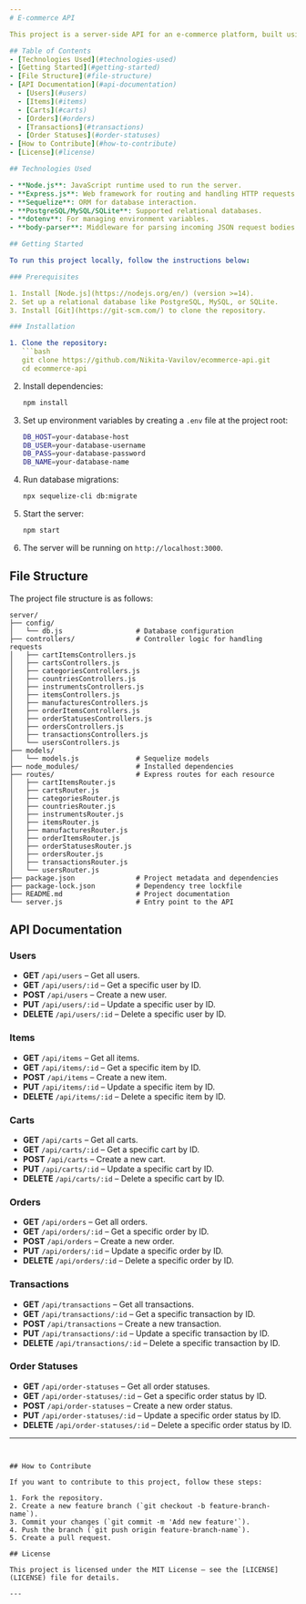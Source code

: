```yaml
---
# E-commerce API

This project is a server-side API for an e-commerce platform, built using Node.js and Express. The API manages various entities such as users, items, carts, orders, transactions, and more. The API follows RESTful conventions for resource-based routing.

## Table of Contents
- [Technologies Used](#technologies-used)
- [Getting Started](#getting-started)
- [File Structure](#file-structure)
- [API Documentation](#api-documentation)
  - [Users](#users)
  - [Items](#items)
  - [Carts](#carts)
  - [Orders](#orders)
  - [Transactions](#transactions)
  - [Order Statuses](#order-statuses)
- [How to Contribute](#how-to-contribute)
- [License](#license)

## Technologies Used

- **Node.js**: JavaScript runtime used to run the server.
- **Express.js**: Web framework for routing and handling HTTP requests.
- **Sequelize**: ORM for database interaction.
- **PostgreSQL/MySQL/SQLite**: Supported relational databases.
- **dotenv**: For managing environment variables.
- **body-parser**: Middleware for parsing incoming JSON request bodies.

## Getting Started

To run this project locally, follow the instructions below:

### Prerequisites

1. Install [Node.js](https://nodejs.org/en/) (version >=14).
2. Set up a relational database like PostgreSQL, MySQL, or SQLite.
3. Install [Git](https://git-scm.com/) to clone the repository.

### Installation

1. Clone the repository:
   ```bash
   git clone https://github.com/Nikita-Vavilov/ecommerce-api.git
   cd ecommerce-api
   ```

2. Install dependencies:
   ```bash
   npm install
   ```

3. Set up environment variables by creating a `.env` file at the project root:
   ```bash
   DB_HOST=your-database-host
   DB_USER=your-database-username
   DB_PASS=your-database-password
   DB_NAME=your-database-name
   ```

4. Run database migrations:
   ```bash
   npx sequelize-cli db:migrate
   ```

5. Start the server:
   ```bash
   npm start
   ```

6. The server will be running on `http://localhost:3000`.

## File Structure

The project file structure is as follows:

```
server/
├── config/
│   └── db.js                  # Database configuration
├── controllers/               # Controller logic for handling requests
│   ├── cartItemsControllers.js
│   ├── cartsControllers.js
│   ├── categoriesControllers.js
│   ├── countriesControllers.js
│   ├── instrumentsControllers.js
│   ├── itemsControllers.js
│   ├── manufacturesControllers.js
│   ├── orderItemsControllers.js
│   ├── orderStatusesControllers.js
│   ├── ordersControllers.js
│   ├── transactionsControllers.js
│   └── usersControllers.js
├── models/
│   └── models.js              # Sequelize models
├── node_modules/              # Installed dependencies
├── routes/                    # Express routes for each resource
│   ├── cartItemsRouter.js
│   ├── cartsRouter.js
│   ├── categoriesRouter.js
│   ├── countriesRouter.js
│   ├── instrumentsRouter.js
│   ├── itemsRouter.js
│   ├── manufacturesRouter.js
│   ├── orderItemsRouter.js
│   ├── orderStatusesRouter.js
│   ├── ordersRouter.js
│   ├── transactionsRouter.js
│   └── usersRouter.js
├── package.json               # Project metadata and dependencies
├── package-lock.json          # Dependency tree lockfile
├── README.md                  # Project documentation
└── server.js                  # Entry point to the API
```

## API Documentation

### Users

- **GET** `/api/users` – Get all users.
- **GET** `/api/users/:id` – Get a specific user by ID.
- **POST** `/api/users` – Create a new user.
- **PUT** `/api/users/:id` – Update a specific user by ID.
- **DELETE** `/api/users/:id` – Delete a specific user by ID.

### Items

- **GET** `/api/items` – Get all items.
- **GET** `/api/items/:id` – Get a specific item by ID.
- **POST** `/api/items` – Create a new item.
- **PUT** `/api/items/:id` – Update a specific item by ID.
- **DELETE** `/api/items/:id` – Delete a specific item by ID.

### Carts

- **GET** `/api/carts` – Get all carts.
- **GET** `/api/carts/:id` – Get a specific cart by ID.
- **POST** `/api/carts` – Create a new cart.
- **PUT** `/api/carts/:id` – Update a specific cart by ID.
- **DELETE** `/api/carts/:id` – Delete a specific cart by ID.

### Orders

- **GET** `/api/orders` – Get all orders.
- **GET** `/api/orders/:id` – Get a specific order by ID.
- **POST** `/api/orders` – Create a new order.
- **PUT** `/api/orders/:id` – Update a specific order by ID.
- **DELETE** `/api/orders/:id` – Delete a specific order by ID.

### Transactions

- **GET** `/api/transactions` – Get all transactions.
- **GET** `/api/transactions/:id` – Get a specific transaction by ID.
- **POST** `/api/transactions` – Create a new transaction.
- **PUT** `/api/transactions/:id` – Update a specific transaction by ID.
- **DELETE** `/api/transactions/:id` – Delete a specific transaction by ID.

### Order Statuses

- **GET** `/api/order-statuses` – Get all order statuses.
- **GET** `/api/order-statuses/:id` – Get a specific order status by ID.
- **POST** `/api/order-statuses` – Create a new order status.
- **PUT** `/api/order-statuses/:id` – Update a specific order status by ID.
- **DELETE** `/api/order-statuses/:id` – Delete a specific order status by ID.

---
```


## How to Contribute

If you want to contribute to this project, follow these steps:

1. Fork the repository.
2. Create a new feature branch (`git checkout -b feature-branch-name`).
3. Commit your changes (`git commit -m 'Add new feature'`).
4. Push the branch (`git push origin feature-branch-name`).
5. Create a pull request.

## License

This project is licensed under the MIT License – see the [LICENSE](LICENSE) file for details.

---